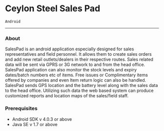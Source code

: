 # Ceylon Steel Sales Pad
`Android`
_____

### About ###

SalesPad is an android application especially designed for sales representatives and field personnel. 
It allows them to create sales orders and add new retail outlets/dealers in their respective routes.
Sales related data will be sent via GPRS or 3G network to and from the head office. 
SalesPad application can also monitor the stock levels and expiry dates/batch numbers etc of items. 
Free issues or Complimentary items offered by companies and even Item return logic can also be handled. 
SalesPad sends GPS location and the battery level along with the sales data to the head office. 
Utilizing such data the web based system can produce customized reports and location maps of the sales/field staff.

### Prerequisites ###

* Android SDK v 4.0.3 or above
* Java SE v 1.7 or above